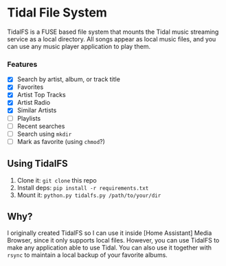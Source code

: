 # Tidal File System

TidalFS is a FUSE based file system that mounts the Tidal music streaming service as a local directory. All songs appear as local music files, and you can use any music player application to play them.

### Features

- [x] Search by artist, album, or track title
- [x] Favorites
- [x] Artist Top Tracks
- [x] Artist Radio
- [x] Similar Artists
- [ ] Playlists
- [ ] Recent searches
- [ ] Search using `mkdir`
- [ ] Mark as favorite (using `chmod`?)

## Using TidalFS

1. Clone it: `git clone` this repo
2. Install deps: `pip install -r requirements.txt`
3. Mount it: `python.py tidalfs.py /path/to/your/dir`

## Why?

I originally created TidalFS so I can use it inside [Home Assistant] Media Browser, since it only supports local files. However, you can use TidalFS to make any application able to use Tidal. You can also use it together with `rsync` to maintain a local backup of your favorite albums.
